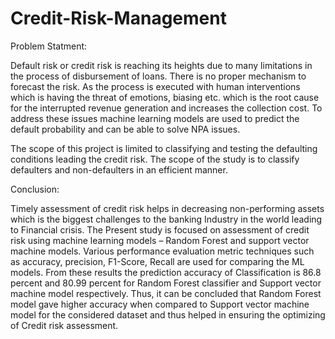 # Credit-Risk-Management

Problem Statment:

Default risk or credit risk is reaching its heights due to many limitations in the process of disbursement
of loans. There is no proper mechanism to forecast the risk. As the process is executed with human
interventions which is having the threat of emotions, biasing etc. which is the root cause for the
interrupted revenue generation and increases the collection cost. To address these issues machine
learning models are used to predict the default probability and can be able to solve NPA issues.

The scope of this project is limited to classifying and testing the defaulting conditions leading the credit
risk. The scope of the study is to classify defaulters and non-defaulters in an efficient manner.

Conclusion:

Timely assessment of credit risk helps in decreasing non-performing assets which is the biggest
challenges to the banking Industry in the world leading to Financial crisis. The Present study is
focused on assessment of credit risk using machine learning models – Random Forest and support
vector machine models. Various performance evaluation metric techniques such as accuracy,
precision, F1-Score, Recall are used for comparing the ML models. From these results the
prediction accuracy of Classification is 86.8 percent and 80.99 percent for Random Forest
classifier and Support vector machine model respectively. Thus, it can be concluded that Random
Forest model gave higher accuracy when compared to Support vector machine model for the
considered dataset and thus helped in ensuring the optimizing of Credit risk assessment.

